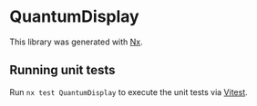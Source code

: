 # QuantumDisplay

This library was generated with [Nx](https://nx.dev).

## Running unit tests

Run `nx test QuantumDisplay` to execute the unit tests via [Vitest](https://vitest.dev/).
